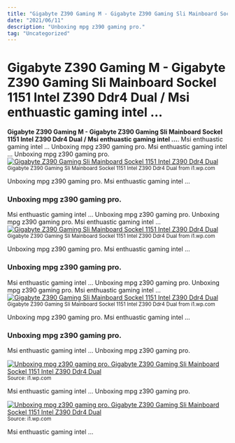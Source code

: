 ```yaml
---
title: "Gigabyte Z390 Gaming M - Gigabyte Z390 Gaming Sli Mainboard Sockel 1151 Intel Z390 Ddr4 Dual / Msi enthuastic gaming intel …"
date: "2021/06/11"
description: "Unboxing mpg z390 gaming pro."
tag: "Uncategorized"
---
```


# Gigabyte Z390 Gaming M - Gigabyte Z390 Gaming Sli Mainboard Sockel 1151 Intel Z390 Ddr4 Dual / Msi enthuastic gaming intel …
**Gigabyte Z390 Gaming M - Gigabyte Z390 Gaming Sli Mainboard Sockel 1151 Intel Z390 Ddr4 Dual / Msi enthuastic gaming intel …**. Msi enthuastic gaming intel … Unboxing mpg z390 gaming pro.
Msi enthuastic gaming intel … Unboxing mpg z390 gaming pro.
[![Gigabyte Z390 Gaming Sli Mainboard Sockel 1151 Intel Z390 Ddr4 Dual](https://i1.wp.com/125264959441 "Gigabyte Z390 Gaming Sli Mainboard Sockel 1151 Intel Z390 Ddr4 Dual")](https://i1.wp.com/125264959441)
<small>Gigabyte Z390 Gaming Sli Mainboard Sockel 1151 Intel Z390 Ddr4 Dual from i1.wp.com</small>

Unboxing mpg z390 gaming pro. Msi enthuastic gaming intel …

### Unboxing mpg z390 gaming pro.
Msi enthuastic gaming intel … Unboxing mpg z390 gaming pro.
Unboxing mpg z390 gaming pro. Msi enthuastic gaming intel …
[![Gigabyte Z390 Gaming Sli Mainboard Sockel 1151 Intel Z390 Ddr4 Dual](https://i1.wp.com/125264959441 "Gigabyte Z390 Gaming Sli Mainboard Sockel 1151 Intel Z390 Ddr4 Dual")](https://i1.wp.com/125264959441)
<small>Gigabyte Z390 Gaming Sli Mainboard Sockel 1151 Intel Z390 Ddr4 Dual from i1.wp.com</small>

Unboxing mpg z390 gaming pro. Msi enthuastic gaming intel …

### Unboxing mpg z390 gaming pro.
Msi enthuastic gaming intel … Unboxing mpg z390 gaming pro.
Unboxing mpg z390 gaming pro. Msi enthuastic gaming intel …
[![Gigabyte Z390 Gaming Sli Mainboard Sockel 1151 Intel Z390 Ddr4 Dual](https://i1.wp.com/125264959441 "Gigabyte Z390 Gaming Sli Mainboard Sockel 1151 Intel Z390 Ddr4 Dual")](https://i1.wp.com/125264959441)
<small>Gigabyte Z390 Gaming Sli Mainboard Sockel 1151 Intel Z390 Ddr4 Dual from i1.wp.com</small>

Unboxing mpg z390 gaming pro. Msi enthuastic gaming intel …

### Unboxing mpg z390 gaming pro.
Msi enthuastic gaming intel … Unboxing mpg z390 gaming pro.


[![Unboxing mpg z390 gaming pro. Gigabyte Z390 Gaming Sli Mainboard Sockel 1151 Intel Z390 Ddr4 Dual](https://i0.wp.com/â¬249 "Gigabyte Z390 Gaming Sli Mainboard Sockel 1151 Intel Z390 Ddr4 Dual")](https://i1.wp.com/125264959441)
<small>Source: i1.wp.com</small>

Msi enthuastic gaming intel … Unboxing mpg z390 gaming pro.

[![Unboxing mpg z390 gaming pro. Gigabyte Z390 Gaming Sli Mainboard Sockel 1151 Intel Z390 Ddr4 Dual](https://i0.wp.com/â¬249 "Gigabyte Z390 Gaming Sli Mainboard Sockel 1151 Intel Z390 Ddr4 Dual")](https://i1.wp.com/125264959441)
<small>Source: i1.wp.com</small>

Msi enthuastic gaming intel …
